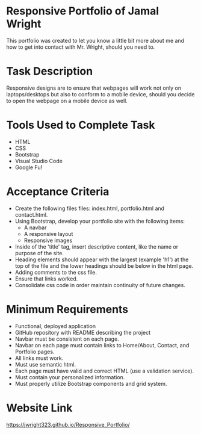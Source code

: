 # Responsive Portfolio of Jamal Wright
This portfolio was created to let you know a little bit more about me and how to get into contact with Mr. Wright, should you need to.

# Task Description
Responsive designs are to ensure that webpages will work not only on laptops/desktops but also to conform to a mobile device, should you decide to open the webpage on a mobile device as well.

# Tools Used to Complete Task
* HTML
* CSS
* Bootstrap
* Visual Studio Code
* Google Fu!

# Acceptance Criteria
* Create the following files files: index.html, portfolio.html and contact.html.
* Using Bootstrap, develop your portfolio site with the following items:
  * A navbar
  * A responsive layout
  * Responsive images
* Inside of the 'title' tag, insert descriptive content, like the name or purpose of the site.
* Heading elements should appear with the largest (example 'h1') at the top of the file and the lower headings should be below in the html page.
* Adding comments to the css file.
* Ensure that links worked.
* Consolidate css code in order maintain continuity of future changes.

# Minimum Requirements
* Functional, deployed application
* GitHub repository with README describing the project
* Navbar must be consistent on each page.
* Navbar on each page must contain links to Home/About, Contact, and Portfolio pages.
* All links must work.
* Must use semantic html.
* Each page must have valid and correct HTML (use a validation service).
* Must contain your personalized information. 
* Must properly utilize Bootstrap components and grid system.

# Website Link
https://jwright323.github.io/Responsive_Portfolio/
